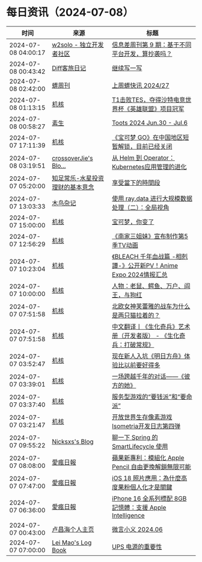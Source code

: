 ﻿# 每日资讯（2024-07-08）

|时间|来源|标题|
|---|---|---|
|2024-07-08 04:00:17|[w2solo - 独立开发者社区](https://w2solo.com/topics/feed)|[信息差周刊第 9 期：基于不同平台开发，算抄袭吗？](https://w2solo.com/topics/4747)|
|2024-07-08 00:43:42|[Diff客旅日记](https://diff.im/blog/?feed=rss2)|[继续写一写](https://diff.im/blog/?p=1682)|
|2024-07-08 02:42:00|[蠎周刊](https://weekly.pychina.org/feeds/all.atom.xml)|[上周蠎快讯 2024/27](https://weekly.pychina.org/pyrecap/pyrw-2427.html)|
|2024-07-08 01:13:15|[机核](https://www.gcores.com/rss)|[T1击败TES，夺得沙特电竞世界杯《英雄联盟》项目冠军](https://www.gcores.com/articles/184627)|
|2024-07-08 00:58:27|[素生](http://z.arlmy.me/atom.xml)|[Toots 2024 Jun.30 - Jul.6](http://z.arlmy.me/posts/MastodonArchives/2024/MastodonTootsArchives_20240706/)|
|2024-07-07 17:11:39|[机核](https://www.gcores.com/rss)|[《宝可梦 GO》在中国地区短暂解锁，目前已经关闭](https://www.gcores.com/articles/184626)|
|2024-07-08 03:19:51|[crossoverJie's Blo...](https://crossoverjie.top/atom.xml)|[从 Helm 到 Operator：Kubernetes应用管理的进化](http://crossoverjie.top/2024/07/08/ob/how-operator-working/)|
|2024-07-07 05:20:00|[知足常乐-水星投资理财的基本意念](http://mercurychong.blogspot.com/feeds/posts/default)|[享受當下的時間段](http://mercurychong.blogspot.com/2024/07/blog-post_6.html)|
|2024-07-07 13:03:33|[木鸟杂记](https://www.qtmuniao.com/atom.xml)|[使用 ray.data 进行大规模数据处理（二）：全局视角](https://www.qtmuniao.com/2024/07/07/ray-data-2/)|
|2024-07-07 15:00:00|[机核](https://www.gcores.com/rss)|[宝可梦，你变了](https://www.gcores.com/radios/184612)|
|2024-07-07 12:56:29|[机核](https://www.gcores.com/rss)|[《南家三姐妹》宣布制作第5季TV动画](https://www.gcores.com/articles/184617)|
|2024-07-07 10:23:04|[机核](https://www.gcores.com/rss)|[《BLEACH 千年血战篇 -相剋譚-》公开新PV！Anime Expo 2024情报汇总](https://www.gcores.com/articles/184610)|
|2024-07-07 10:00:00|[机核](https://www.gcores.com/rss)|[人物：老鼠、鳄鱼、万户、阎王，与狗红](https://www.gcores.com/articles/184601)|
|2024-07-07 07:51:58|[机核](https://www.gcores.com/rss)|[北欧女神芙蕾雅的战车为什么是两只猫拉着的？](https://www.gcores.com/articles/184604)|
|2024-07-07 07:51:58|[机核](https://www.gcores.com/rss)|[中文翻译丨《生化奇兵》艺术册（开发者版） - 《生化奇兵：打破常规》](https://www.gcores.com/articles/184592)|
|2024-07-07 03:52:47|[机核](https://www.gcores.com/rss)|[现在新人入坑《明日方舟》体验比以前要好得多](https://www.gcores.com/articles/184580)|
|2024-07-07 03:39:01|[机核](https://www.gcores.com/rss)|[一场跨越千年的对话——《彼方的她》](https://www.gcores.com/articles/184594)|
|2024-07-07 03:37:40|[机核](https://www.gcores.com/rss)|[服务型游戏的“要钱派”和“要命派”](https://www.gcores.com/articles/184597)|
|2024-07-07 03:21:47|[机核](https://www.gcores.com/rss)|[开放世界生存像素游戏Isometria开发日志第四弹](https://www.gcores.com/videos/184599)|
|2024-07-07 09:55:22|[Nicksxs's Blog](https://nicksxs.me/atom.xml)|[聊一下 Spring 的 SmartLifecycle 使用](https://nicksxs.me/2024/07/07/%E8%81%8A%E4%B8%80%E4%B8%8B-Spring-%E7%9A%84-SmarLifecycle-%E4%BD%BF%E7%94%A8/)|
|2024-07-07 08:08:00|[愛瘋日報](http://www.iphonetaiwan.org/feeds/posts/default)|[蘋果新專利：模組化 Apple Pencil 自由更換解鎖無限可能](https://www.iphonetaiwan.org/2024/07/apple-pencil-modular-design-patent.html)|
|2024-07-07 07:47:00|[愛瘋日報](http://www.iphonetaiwan.org/feeds/posts/default)|[iOS 18 照片應用：為什麼高度果粉個人化才是關鍵](https://www.iphonetaiwan.org/2024/07/ios18-photo-app-redesign.html)|
|2024-07-07 06:36:00|[愛瘋日報](http://www.iphonetaiwan.org/feeds/posts/default)|[iPhone 16 全系列標配 8GB 記憶體：支援 Apple Intelligence](https://www.iphonetaiwan.org/2024/07/iphone-16-series-8gb-ram.html)|
|2024-07-07 00:43:00|[卢昌海个人主页](https://www.changhai.org//feed.xml)|[微言小义 2024.06 ](https://www.changhai.org/articles/miscellaneous/blog/202406.php)|
|2024-07-07 07:00:00|[Lei Mao's Log Book](https://leimao.github.io/atom.xml)|[UPS 电源的重要性](https://leimao.github.io/essay/UPS%E7%94%B5%E6%BA%90%E7%9A%84%E9%87%8D%E8%A6%81%E6%80%A7/)|
